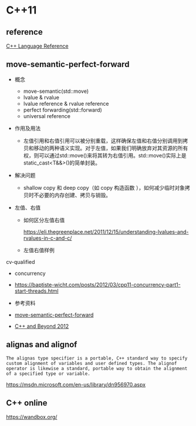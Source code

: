 C++11
====================
reference
--------------------

[C++ Language Reference](https://msdn.microsoft.com/en-us/library/3bstk3k5.aspx)


move-semantic-perfect-forward
--------------------

+ 概念
  * move-semantic(std::move)
  * lvalue & rvalue
  * lvalue reference & rvalue reference 
  * perfect forwarding(std::forward)
  * universal reference

+ 作用及用法
  * 左值引用和右值引用可以被分别重载，这样确保左值和右值分别调用到拷贝和移动的两种语义实现。对于左值，如果我们明确放弃对其资源的所有权，则可以通过std::move()来将其转为右值引用。std::move()实际上是static_cast<T&&>()的简单封装。
  
+ 解决问题

  * shallow copy 和 deep copy（如 copy 构造函数 ），如何减少临时对象拷贝时不必要的内存创建、拷贝与销毁。
  
+ 左值、右值
  
  * 如何区分左值右值
    
    https://eli.thegreenplace.net/2011/12/15/understanding-lvalues-and-rvalues-in-c-and-c/ 
     
  * 左值右值样例

cv-qualified

+ concurrency
 * https://baptiste-wicht.com/posts/2012/03/cpp11-concurrency-part1-start-threads.html


+ 参考资料

 * [move-semantic-perfect-forward](https://codinfox.github.io/dev/2014/06/03/move-semantic-perfect-forward/)

 * [C++ and Beyond 2012](https://channel9.msdn.com/Tags/cppbeyond+2012)



alignas and alignof
---------------------------
```
The alignas type specifier is a portable, C++ standard way to specify custom alignment of variables and user defined types. The alignof operator is likewise a standard, portable way to obtain the alignment of a specified type or variable.
```
https://msdn.microsoft.com/en-us/library/dn956970.aspx

C++ online
----------------------------

https://wandbox.org/
